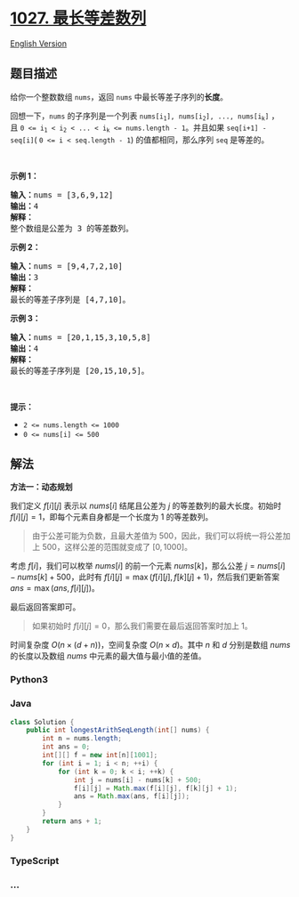 # [1027. 最长等差数列](https://leetcode.cn/problems/longest-arithmetic-subsequence)

[English Version](/solution/1000-1099/1027.Longest%20Arithmetic%20Subsequence/README_EN.md)

## 题目描述

<!-- 这里写题目描述 -->

<p>给你一个整数数组&nbsp;<code>nums</code>，返回 <code>nums</code>&nbsp;中最长等差子序列的<strong>长度</strong>。</p>

<p>回想一下，<code>nums</code> 的子序列是一个列表&nbsp;<code>nums[i<sub>1</sub>], nums[i<sub>2</sub>], ..., nums[i<sub>k</sub>]</code> ，且&nbsp;<code>0 &lt;= i<sub>1</sub> &lt; i<sub>2</sub> &lt; ... &lt; i<sub>k</sub> &lt;= nums.length - 1</code>。并且如果&nbsp;<code>seq[i+1] - seq[i]</code>(&nbsp;<code>0 &lt;= i &lt; seq.length - 1</code>) 的值都相同，那么序列&nbsp;<code>seq</code>&nbsp;是等差的。</p>

<p>&nbsp;</p>

<p><strong>示例 1：</strong></p>

<pre>
<strong>输入：</strong>nums = [3,6,9,12]
<strong>输出：</strong>4
<strong>解释： </strong>
整个数组是公差为 3 的等差数列。
</pre>

<p><strong>示例 2：</strong></p>

<pre>
<strong>输入：</strong>nums = [9,4,7,2,10]
<strong>输出：</strong>3
<strong>解释：</strong>
最长的等差子序列是 [4,7,10]。
</pre>

<p><strong>示例 3：</strong></p>

<pre>
<strong>输入：</strong>nums = [20,1,15,3,10,5,8]
<strong>输出：</strong>4
<strong>解释：</strong>
最长的等差子序列是 [20,15,10,5]。
</pre>

<p>&nbsp;</p>

<p><strong>提示：</strong></p>

<ul>
	<li><code>2 &lt;= nums.length &lt;= 1000</code></li>
	<li><code>0 &lt;= nums[i] &lt;= 500</code></li>
</ul>

## 解法

<!-- 这里可写通用的实现逻辑 -->

**方法一：动态规划**

我们定义 $f[i][j]$ 表示以 $nums[i]$ 结尾且公差为 $j$ 的等差数列的最大长度。初始时 $f[i][j]=1$，即每个元素自身都是一个长度为 $1$ 的等差数列。

> 由于公差可能为负数，且最大差值为 $500$，因此，我们可以将统一将公差加上 $500$，这样公差的范围就变成了 $[0, 1000]$。

考虑 $f[i]$，我们可以枚举 $nums[i]$ 的前一个元素 $nums[k]$，那么公差 $j=nums[i]-nums[k]+500$，此时有 $f[i][j]=\max(f[i][j], f[k][j]+1)$，然后我们更新答案 $ans=\max(ans, f[i][j])$。

最后返回答案即可。

> 如果初始时 $f[i][j]=0$，那么我们需要在最后返回答案时加上 $1$。

时间复杂度 $O(n \times (d + n))$，空间复杂度 $O(n \times d)$。其中 $n$ 和 $d$ 分别是数组 $nums$ 的长度以及数组 $nums$ 中元素的最大值与最小值的差值。

<!-- tabs:start -->

### **Python3**

<!-- 这里可写当前语言的特殊实现逻辑 -->



### **Java**

<!-- 这里可写当前语言的特殊实现逻辑 -->

```java
class Solution {
    public int longestArithSeqLength(int[] nums) {
        int n = nums.length;
        int ans = 0;
        int[][] f = new int[n][1001];
        for (int i = 1; i < n; ++i) {
            for (int k = 0; k < i; ++k) {
                int j = nums[i] - nums[k] + 500;
                f[i][j] = Math.max(f[i][j], f[k][j] + 1);
                ans = Math.max(ans, f[i][j]);
            }
        }
        return ans + 1;
    }
}
```









### **TypeScript**



### **...**

```

```


